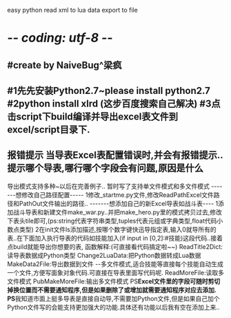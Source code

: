 easy python read xml to lua data export to file
# -*- coding: utf-8 -*-
#create by NaiveBug^梁疯
------------
#1先先安装Python2.7~please install python2.7
#2python install xlrd (这步百度搜索自己解决)
#3点击script下build编译并导出excel表文件到excel/script目录下.
------------
**报错提示**
当导表Excel表配置错误时,并会有报错提示..提示哪个导表,哪行哪个字段会有问题,原因是什么
------------
导出模式支持多种~以后在完善例子..
暂时写了支持单文件模式和多文件模式
-------想修改自己路径配置-----
1修改_startme.py文件,修改ReadPathExcel文件路径和PathOut文件输出的路径..
-------想添加自己的新Excel导表如战斗表----
1添加战斗导表和新建文件make_war.py..并把make_hero.py里的模式拷贝过去,修改下表头tile即可,(ps:string代表字符串类型,tuples代表元组或字典类型,float代码小数点类型)
2在init文件ls添加描述,按哪个数字键快迅导指定表,输入0就导所有的表..在下面加入执行导表的代码如技能加入(if input in [0,2]:#技能)这段代码..接着点build就能导出你想要的表,
函数解释:(可直接看代码搞定啦~~)
ReadTitle2Dict:读导表数据成Python类型
Change2LuaData:把Python数据转成Lua数据
MakeData2File:导出数据到文件
--多文件模式,适合技能等直接每个技能自动生成一个文件,方便写面象对象代码.可直接在导表里面写代码呢.
ReadMoreFile:读取多文件模式
PubMakeMoreFile:输出多文件模式
PS**Excel文件里的字段可随时剪切掉换位置而不需要通知程序,但是如果删除了或增加就需要通知程序对应去添加.
PS**我知道市面上挺多导表是直接自动导,不需要加Python文件,但是如果自己加个Python文件写的会能支持更加强大的功能.具体还有功能以后我有空在添加上来..



 
